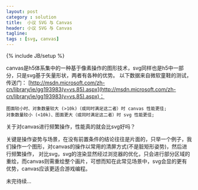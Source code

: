 ```yaml
---
layout: post
category : solution
title:  小议 SVG 与 Canvas
header: 小议 SVG 与 Canvas
tagline:
tags : [svg, canvas]
---
```

{% include JB/setup %}

canvas是h5体系集中的一种基于像素操作的图形技术，svg同样也是h5中一部分，只是svg基于矢量形状，两者有各种的优势。
以下数据来自微软童鞋的测试，传送门： [http://msdn.microsoft.com/zh-cn/library/ie/gg193983(v=vs.85).aspx](http://msdn.microsoft.com/zh-cn/library/ie/gg193983(v=vs.85).aspx)：


    图面较小时、对象数量较大 (>10k)（或同时满足这二者）时 canvas 性能更佳;
    对象数量较小 (<10k)、图面更大（或同时满足这二者）时 svg 性能更佳;


关于对canvas进行频繁操作，性能真的就会比svg好吗？

关键是操作姿势与场景，在没有前置条件的结论往往是片面的，只举一个例子，我们操作一个图形，对canvas的操作以常用的清屏方式(不是脏矩形姿势)，然后进行频繁操作，
对比svg，svg的渲染显然经过浏览器的优化，只会进行部分区域的重绘，而canvas则需重绘整个画片，可想而知在此常见场景中，svg会显的更有优势，canvas应该更适合游戏编程。


未完待续...











